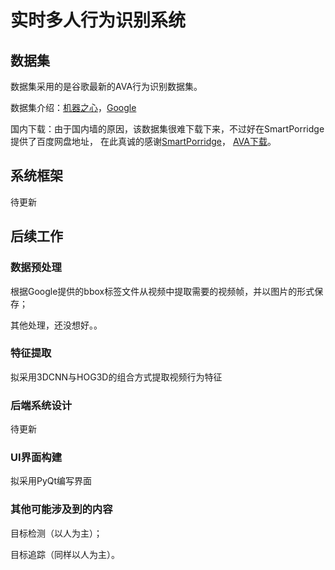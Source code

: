 # 实时多人行为识别系统

## 数据集

数据集采用的是谷歌最新的AVA行为识别数据集。

数据集介绍：[机器之心](https://www.jiqizhixin.com/articles/2017-10-20-5)，[Google](https://research.google.com/ava/download.html)

国内下载：由于国内墙的原因，该数据集很难下载下来，不过好在SmartPorridge提供了百度网盘地址，
在此真诚的感谢[SmartPorridge](https://github.com/SmartPorridge)，
[AVA下载](https://github.com/SmartPorridge/google-AVA-Dataset-downloader)。

## 系统框架
待更新

## 后续工作

### 数据预处理
根据Google提供的bbox标签文件从视频中提取需要的视频帧，并以图片的形式保存；

其他处理，还没想好。。

### 特征提取
拟采用3DCNN与HOG3D的组合方式提取视频行为特征

### 后端系统设计
待更新

### UI界面构建
拟采用PyQt编写界面

### 其他可能涉及到的内容
目标检测（以人为主）；

目标追踪（同样以人为主）。
